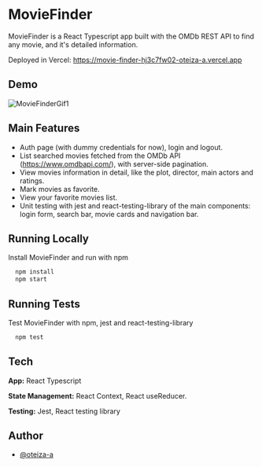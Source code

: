 
# MovieFinder

MovieFinder is a React Typescript app built with the OMDb REST API to find any movie, and it's detailed information. 

Deployed in Vercel: https://movie-finder-hj3c7fw02-oteiza-a.vercel.app


## Demo

![MovieFinderGif1](https://user-images.githubusercontent.com/49501058/193469201-55033e76-3c35-4b96-b9bd-32410abef631.gif)

## Main Features

- Auth page (with dummy credentials for now), login and logout.
- List searched movies fetched from the OMDb API (https://www.omdbapi.com/), with server-side pagination.
- View movies information in detail, like the plot, director, main actors and ratings.
- Mark movies as favorite.
- View your favorite movies list.
- Unit testing with jest and react-testing-library of the main components: login form, search bar, movie cards and navigation bar.
## Running Locally

Install MovieFinder and run with npm

```bash
  npm install
  npm start
```

## Running Tests

Test MovieFinder with npm, jest and react-testing-library

```bash
  npm test
```
## Tech

**App:** React Typescript

**State Management:** React Context, React useReducer.

**Testing:** Jest, React testing library


## Author

- [@oteiza-a](https://www.github.com/Oteiza-a)


